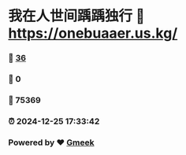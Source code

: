 # 我在人世间踽踽独行 :link: https://onebuaaer.us.kg/ 
### :page_facing_up: [36](https://onebuaaer.us.kg//tag.html) 
### :speech_balloon: 0 
### :hibiscus: 75369 
### :alarm_clock: 2024-12-25 17:33:42 
### Powered by :heart: [Gmeek](https://github.com/Meekdai/Gmeek)
